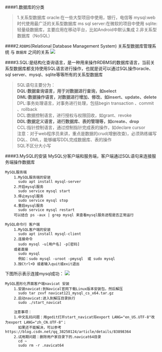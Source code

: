 ####1.数据库的分类 
> 1.关系型数据库
	oracle:在一些大型项目中使用，银行，电信等 
	mysql:web时代使用最广泛的关系型数据库
	ms sql server:在微软的项目中使用 
	sqlite:轻量级数据库，主要应用在移动平台，比如Android中默认集成 
> 2.非关系型数据库（NoSQL）  

####2.`RDBMS`(Relational Database Management System) 关系型数据库管理系统 与 `数据库` 之间的关系
![](https://i.imgur.com/mAb7fQw.png)  

####3.SQL:是结构化查询语言，是一种用来操作RDBMS的数据库语言，当前关系型数据库都支持使用SQL语言进行操作，也就是说可以通过SQL操作oracle、sql server、mysql、sqlite等等所有的关系型数据库  

> SQL语句主要分为：  
> **DQL:数据查询语言，用于对数据进行查询，如select**   
> **DML:数据操作语言，对数据进行增加、修改、如insert、update、delete**   
> DPL:事务处理语言，对事务进行处理，包括begin transaction 、commit 、rollback   
> DCL:数据控制语言，进行授权与权限回收，如grant、revoke    
> **DDL:数据定义语言，进行数据库、表的管理等，如create、drop**     
> CCL:指针控制语言，通过控制指针完成表的操作，如declare cursor         
> 注意：对于web程序员来讲，重点是数据的crud(增删改查)，必须熟练编写DQL、DML，能够编写DDL完成数据库、表的操作  
> SQL不区分大小写
      
####3.MySQL的安装 
	MySQL分客户端和服务端，客户端通过SQL语句来连接服务端操作数据库
 
	MySQL服务端
		1.MySQL服务端的安装 
		  sudo apt install mysql-server 
		2.开启mysql服务
	      sudo service mysql start 
		3.停止mysql服务 
	      sudo service mysql stop    
		4.重启mysql服务 
		  sudo service mysql restart
		可以结合 ps -aux | grep mysql 来查看mysql服务进程是否正常运行  
	
	MySQL命令行 客户端 
		1.MySQL客户端的安装 
		  sudo apt install mysql-client 
		2.连接命令
		  sudo mysql -u[用户名] -p[密码]  
		或者直接
		  sudo mysql
		  例如：sudo mysql -uroot -pmysql  或 sudo mysql 
		3.按Ctrl+D 或者输入quit或exit退出
下图所示表示连接mysql成功：
![](https://i.imgur.com/vPVRT8G.png)
   
	MySQL图形化界面客户端navicat 安装 
		1.安装navicat:到Navical官网下载Linux版本安装包，然后解压 
		  sudo tar zxvf navicat121_mysql_cs_x64.tar.gz 
		2.启动navicat:进入到解压目录执行 
		  sudo ./start_navicat  
		
		注意事项：
		1.中文乱码问题：用gedit打开start_navicat将export LANG="en_US.UTF-8"改为export LANG="zh_CN.UTF-8"； 
		  如果还不能解决，可以参考https://blog.csdn.net/qq_38250124/article/details/83898364 
		2.试用期问题：删除用户家目录下的.navicat64目录 
		  cd ~
		  sudo rm -r .navicat64
			

